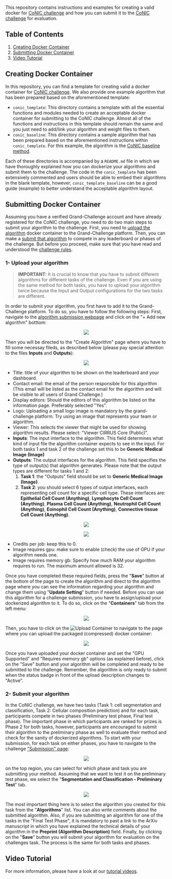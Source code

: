 
This repository contains instructions and examples for creating a valid docker for [CoNIC challenge](https://conic-challenge.grand-challenge.org/Home/) and how you can submit it to the [CoNIC challenge](https://conic-challenge.grand-challenge.org/Home/) for evaluation.

## Table of Contents
1. [Creating Docker Container](#creating_docker)
2. [Submitting Docker Container](#submitting_docker)
3. [Video Tutorial](#video_tutorial)


## Creating Docker Container <a name="creating_docker"></a>

In this repository, you can find a template for creating valid a docker container for [CoNIC challenge](https://conic-challenge.grand-challenge.org/Home/). We also provide one example algorithm that has been prepared based on the aforementioned template:

- `conic_template`: This directory contains a template with all the essential functions and modules needed to create an acceptable docker container for submitting to the CoNIC challenge. Almost all of the functions and instructions in this template should remain the same and you just need to add/link your algorithm and weight files to them.
- `conic_baseline`: This directory contains a sample algorithm that has been prepared based on the aforementioned instructions within `conic_template`. For this example, the algorithm is the [CoNIC baseline method](https://github.com/vqdang/hover_net/tree/conic).

Each of these directories is accompanied by a `README.md` file in which we have thoroughly explained how you can dockerize your algorithms and submit them to the challenge. The code in the `conic_template` has been extensively commented and users should be able to embed their algorithms in the blank template, however, `conic_template_baseline` can be a good guide (example) to better understand the acceptable algorithm layout. 

## Submitting Docker Container <a name="submitting_docker"></a>


Assuming you have a verified Grand-Challenge account and have already registered for the CoNIC challenge, you need to do two main steps to submit your algorithm to the challenge. First, you need to [upload the algorithm](#uplaod-your-algorithm) docker container to the Grand-Challenge platform. Then, you can make a [submit that algorithm](#submit-your-algorithm) to compete in any leaderboard or phases of the challenge. But before you proceed, make sure that you have read and understood the [challenge rules](https://conic-challenge.grand-challenge.org/Rules/).

### 1- Upload your algorithm
> **IMPORTANT:** It is crucial to know that you have to submit different algorithms for different tasks of the challenge. Even if you are using the same method for both tasks, you have to upload your algorithm twice because the Input and Output configurations for the two tasks are different.

In order to submit your algorithm, you first have to add it to the Grand-Challenge platform. To do so, you have to follow the following steps: First, navigate to the [algorithm submission webpage](https://grand-challenge.org/algorithms/) and click on the "+ Add new algorithm" botttom:

<p align="center">
  <img src="/doc/algorithm.jpg">
</p> 

Then you will be directed to the "Create Algorithm" page where you have to fill some necessay fileds, as described below (please pay special attention to the files **Inputs** and **Outputs**):

<p align="center">
  <img src="/doc/algorithm fields.JPG">
</p>

- Title: title of your algorithm to be shown on the leaderboard and your dashboard.
- Contact email: the email of the person responsible for this algorithm (This email will be listed as the contact email for the algorithm and will be visible to all users of Grand Challenge.)
- Display editors: Should the editors of this algorithm be listed on the information page. Preferably selected "Yes".
- Logo: Uploading a small logo image is mandatory by the grand-challenge platform. Try using an image that represents your team or algorithm.
- Viewer: This selects the viewer that might be used for showing algorithm results. Please select: "Viewer CIRRUS Core (Public)".
- **Inputs**: The input interface to the algorithm. This field determines what kind of input file the algorithm container expects to see in the input. For both tasks 1 and task 2 of the challenge set this to be **Generic Medical Image (Image)**
- **Outputs**: The output interfaces for the algorithm. This field specifies the type of output(s) that algorithm generates. Please note that the output types are different for tasks 1 and 2:
   1. **Task 1**: the "Outputs" field should be set to **Generic Medical Image (Image)**.
   2. **Task 2**: you should select 6 types of output interfaces, each representing cell count for a specific cell type. These interfaces are: **Epithelial Cell Count (Anything)**, **Lymphocyte Cell Count (Anything)**, **Plasma Cell Count (Anything)**, **Neutrophil Cell Count (Anything)**, **Eoinophil Cell Count (Anything)**, **Connective tissue Cell Count (Anything)**.

<p align="center">
<img src="/doc/task1_input_output.JPG">
</p>

<p align="center">
<img src="/doc/task2_input_output.JPG">
</p>

- Credits per job: keep this to 0.
- Image requires gpu: make sure to enable (check) the use of GPU if your algorithm needs one.
- Image requires memory gb: Specify how much RAM your algorithm requires to run. The maximum amount allowed is 32.

Once you have completed these required fields, press the "**Save**" button at the bottom of the page to create the algorithm and direct to the algorithm page where you can see the information regarding your algorithm and change them using "**Update Setting**" button if needed. Before you can use this algorithm for a challenge submission, you have to assign/upload your dockerized algorithm to it. To do so, click on the "**Containers**" tab from the left menu:

<p align="center">
<img src="/doc/algorithm_page.JPG">
</p>

Then, you have to click on the ![Upload Container](/doc/upload_container_botton.JPG) to navigate to the page where you can upload the packaged (compressed) docker container:

<p align="center">
<img src="/doc/container_upload.JPG">
</p>

Once you have uploaded your docker container and set the "GPU Supported" and "Requires memory gb" options (as explained before), click on the "Save" button and your algorithm will be completed and ready to be submitted to the challenge. Remember, the algorithm is only ready to submit when the status badge in front of the upload description changes to "Active".

### 2- Submit your algorithm
In the CoNIC challenge, we have two tasks (Task 1: cell segmentation and classification, Task 2: Cellular composition prediction) and for each task, participants compete in two phases (Preliminary test phase, Final test phase). The important phase in which participants are ranked for prizes is Phase 2 for both tasks, however, participants are encouraged to submit their algorithm to the preliminary phase as well to evaluate their method and check for the sanity of dockerized algorithms.
To start with your submission, for each task on either phases, you have to navigate to the challenge ["Submission" page](https://conic-challenge.grand-challenge.org/evaluation/challenge/submissions/create/):

<p align="center">
<img src="/doc/submissions.JPG">
</p>

on the top region, you can select for which phase and task you are submitting your method. Assuming that we want to test it on the preliminary test phase, we select the "**Segmentation and Classification - Preliminary Test**" tab.

<p align="center">
<img src="/doc/submit_algorithm.jpg">
</p>

The most important thing here is to select the algorithm you created for this task from the "**Algorithms**" list. You can also write comments about the submitted algorithm. Also, if you are submitting an algorithm for one of the tasks in the "Final Test Phase", it is mandatory to past a link to the ArXiv manuscript in which you have explained the technical details of your algorithm in the **Preprint (Algorithm Description)** field. Finally, by clicking on the "**Save**" button you will submit your algorithm for evaluation on the challenges task. The process is the same for both tasks and phases.

## Video Tutorial <a name="video_tutorial"></a>
For more information, please have a look at our [tutorial videos](https://conic-challenge.grand-challenge.org/Submission/).
